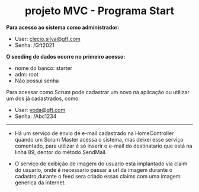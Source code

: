 <h1 align="center">projeto MVC - Programa Start</h1>

**Para acesso ao sistema como administrador:**
- User: clecio.silva@gft.com
- Senha: /Gft2021

**O seeding de dados ocorre no primeiro acesso:**
- nome do banco: starter
- adm: root
- Não possui senha


Para acessar como Scrum pode cadastrar um novo na aplicação ou utilizar um dos já cadastrados, como:
- User: yoda@gft.com
- Senha: /Abc1234

<hr>

- Há um serviço de envio de e-mail cadastrado na HomeController quando um Scrum Master acessa o sistema, mas deixei esse serviço comentado, para utilizar é só inserir o e-mail do destinatario que está na linha 89, dentor do método SendMail.

- O serviço de exibição de imagem do usuario esta implantado via claim do usuario, onde é necessario passar a url da imagem durante o cadastro,durante o feed sera criado essas claims com uma imagem generica da internet.


